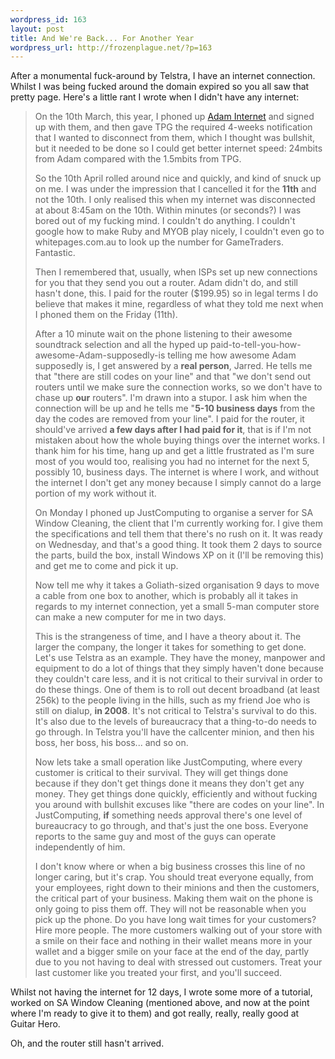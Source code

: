```yaml
--- 
wordpress_id: 163
layout: post
title: And We're Back... For Another Year
wordpress_url: http://frozenplague.net/?p=163
---
```

After a monumental fuck-around by Telstra, I have an internet connection. Whilst I was being fucked around the domain expired so you all saw that pretty page. Here's a little rant I wrote when I didn't have any internet:



<blockquote>On the 10th March, this year, I phoned up <a href='http://www.adam.com.au'>Adam Internet</a> and signed up with them, and then gave TPG the required 4-weeks notification that I wanted to disconnect from them, which I thought was bullshit, but it needed to be done so I could get better internet speed: 24mbits from Adam compared with the 1.5mbits from TPG.

So the 10th April rolled around nice and quickly, and kind of snuck up on me. I was under the impression that I cancelled it for the <b>11th</b> and not the 10th. I only realised this when my internet was disconnected at about 8:45am on the 10th. Within minutes (or seconds?) I was bored out of my fucking mind. I couldn't do anything. I couldn't google how to make Ruby and MYOB play nicely, I couldn't even go to whitepages.com.au to look up the number for GameTraders. Fantastic.

Then I remembered that, usually, when ISPs set up new connections for you that they send you out a router. Adam didn't do, and still hasn't done, this. I paid for the router ($199.95) so in legal terms I do believe that makes it mine, regardless of what they told me next when I phoned them on the Friday (11th).

After a 10 minute wait on the phone listening to their awesome soundtrack selection and all the hyped up paid-to-tell-you-how-awesome-Adam-supposedly-is telling me how awesome Adam supposedly is, I get answered by a <b>real person</b>, Jarred. He tells me that "there are still codes on your line" and that "we don't send out routers until we make sure the connection works, so we don't have to chase up <b>our</b> routers". I'm drawn into a stupor. I ask him when the connection will be up and he tells me "<b>5-10 business days</b> from the day the codes are removed from your line". I paid for the router, it should've arrived <b>a few days after I had paid for it</b>, that is if I'm not mistaken about how the whole buying things over the internet works. I thank him for his time, hang up and get a little frustrated as I'm sure most of you would too, realising you had no internet for the next 5, possibly 10, business days. The internet is where I work, and without the internet I don't get any money because I simply cannot do a large portion of my work without it.

On Monday I phoned up JustComputing to organise a server for SA Window Cleaning, the client that I'm currently working for. I give them the specifications and tell them that there's no rush on it. It was ready on Wednesday, and that's a good thing. It took them 2 days to source the parts, build the box, install Windows XP on it (I'll be removing this) and get me to come and pick it up.

Now tell me why it takes a Goliath-sized organisation 9 days to move a cable from one box to another, which is probably all it takes in regards to my internet connection, yet a small 5-man computer store can make a new computer for me in two days.

This is the strangeness of time, and I have a theory about it. The larger the company, the longer it takes for something to get done. Let's use Telstra as an example. They have the money, manpower and equipment to do a lot of things that they simply haven't done because they couldn't care less, and it is not critical to their survival in order to do these things. One of them is to roll out decent broadband (at least 256k) to the people living in the hills, such as my friend Joe who is still on dialup, <b>in 2008</b>. It's not critical to Telstra's survival to do this. It's also due to the levels of bureaucracy that a thing-to-do needs to go through. In Telstra you'll have the callcenter minion, and then his boss, her boss, his boss... and so on.

Now lets take a small operation like JustComputing, where every customer is critical to their survival. They will get things done because if they don't get things done it means they don't get any money. They get things done quickly, efficiently and without fucking you around with bullshit excuses like "there are codes on your line". In JustComputing, <b>if</b> something needs approval there's one level of bureaucracy to go through, and that's just the one boss. Everyone reports to the same guy and most of the guys can operate independently of him.

I don't know where or when a big business crosses this line of no longer caring, but it's crap. You should treat everyone equally, from your employees, right down to their minions and then the customers, the critical part of your business. Making them wait on the phone is only going to piss them off. They will not be reasonable when you pick up the phone. Do you have long wait times for your customers? Hire more people. The more customers walking out of your store with a smile on their face and nothing in their wallet means more in your wallet and a bigger smile on your face at the end of the day, partly due to you not having to deal with stressed out customers. Treat your last customer like you treated your first, and you'll succeed.</blockquote>

Whilst not having the internet for 12 days, I wrote some more of a tutorial, worked on SA Window Cleaning (mentioned above, and now at the point where I'm ready to give it to them) and got really, really, really good at Guitar Hero.

Oh, and the router still hasn't arrived.
